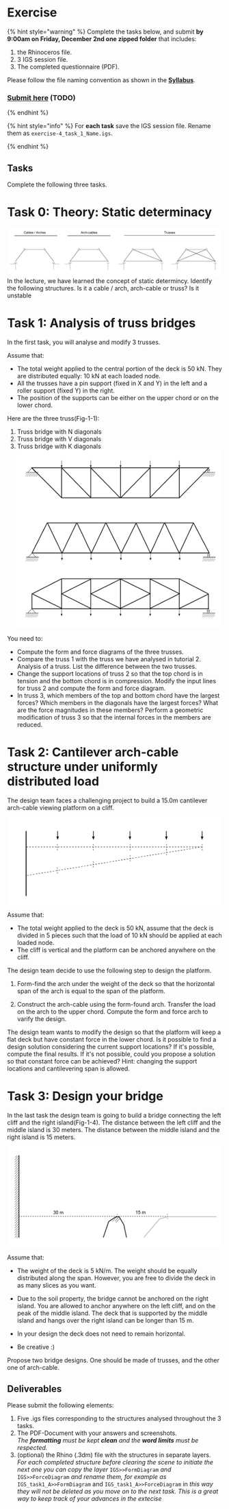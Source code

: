 # Exercise


{% hint style="warning" %}
Complete the tasks below, and submit **by 9:00am on Friday, December 2nd one zipped folder** that includes:

1. the Rhinoceros file.
2. 3 IGS session file.
3. The completed questionnaire (PDF).

Please follow the file naming convention as shown in the [**Syllabus**](../../syllabus.md#submissions).

### ****[**Submit here**](https://polybox.ethz.ch/index.php/s/xB0jt4XbfkHXWIk)**** (TODO)
{% endhint %} 

{% hint style="info" %}
For **each task** save the IGS session file. Rename them as `exercise-4_task_1_Name.igs`.

{% endhint %}

## Tasks
Complete the following three tasks.&#x20;

# Task 0: Theory: Static determinacy
![Fig-1-1](../../.gitbook/assets/dof.png)
In the lecture, we have learned the concept of static determincy. 
Identify the following structures. Is it a cable / arch, arch-cable or truss? Is it unstable 




# Task 1: Analysis of truss bridges

In the first task, you will analyse and modify 3 trusses. 

Assume that: 
* The total weight applied to the central portion of the deck is 50 kN. They are distributed equally: 10 kN at each loaded node.
* All the trusses have a pin support (fixed in X and Y) in the left and a roller support (fixed Y) in the right.
* The position of the supports can be either on the upper chord or on the lower chord. 

Here are the three truss(Fig-1-1): 
1. Truss bridge with N diagonals
2. Truss bridge with V diagonals
3. Truss bridge with K diagonals
![Fig-1-1](../../.gitbook/assets/3_truss_bridges.png)

You need to: 
* Compute the form and force diagrams of the three trusses. 
* Compare the truss 1 with the truss we have analysed in tutorial 2. Analysis of a truss. List the difference between the two trusses.
* Change the support locations of truss 2 so that the top chord is in tension and the bottom chord is in compression. Modify the input lines for truss 2 and compute the form and force diagram.
* In truss 3, which members of the top and bottom chord have the largest forces? Which members in the diagonals have the largest forces? What are the force magnitudes in these members? Perform a geometric modification of truss 3 so that the internal forces in the members are reduced. 



# Task 2: Cantilever arch-cable structure under uniformly distributed load 

The design team faces a challenging project to build a 15.0m cantilever arch-cable viewing platform on a cliff. 

![Fig-1-3](../../.gitbook/assets/diagram_cantilever.png)

Assume that:
* The total weight applied to the deck is 50 kN, assume that the deck is divided in 5 pieces such that the load of 10 kN should be applied at each loaded node.
* The cliff is vertical and the platform can be anchored anywhere on the cliff. 

The design team decide to use the following step to design the platform. 

1. Form-find the arch under the weight of the deck so that the horizontal span of the arch is equal to the span of the platform. 

2.  Construct the arch-cable using the form-found arch. Transfer the load on the arch to the upper chord. Compute the form and force arch to varify the design. 


The design team wants to modify the design so that the platform will keep a flat deck but have constant force in the lower chord. Is it possible to find a design solution considering the current support locations? If it's possible, compute the final results. If it's not possible, could you propose a solution so that constant force can be achieved? Hint: changing the support locations and cantilevering span is allowed.


# Task 3: Design your bridge

In the last task the design team is going to build a bridge connecting the left cliff and the right island(Fig-1-4). The distance between the left cliff and the middle island is 30 meters. The distance between the middle island and the right island is 15 meters. 


![Fig-1-4](../../.gitbook/assets/bridge_design.png)

Assume that:
* The weight of the deck is 5 kN/m. The weight should be equally distributed along the span. However, you are free to divide the deck in as many slices as you want.

* Due to the soil property, the bridge cannot be anchored on the right island. You are allowed to anchor anywhere on the left cliff, and on the peak of the middle island. The deck that is supported by the middle island and hangs over the right island can be longer than 15 m. 

* In your design the deck does not need to remain horizontal.
  
* Be creative :) 

Propose two bridge designs. One should be made of trusses, and the other one of arch-cable. 


## Deliverables

Please submit the following elements:

1. Five .igs files corresponding to the structures analysed throughout the 3 tasks.&#x20;
2. The PDF-Document with your answers and screenshots. \
   _The **formatting** must be kept **clean** and the **word limits** must be respected._
3. (optional) the Rhino (.3dm) file with the structures in separate layers.\
   _For each completed structure before clearing the scene to initiate the next one you can copy the layer_ `IGS>>FormDiagram` _and_ `IGS>>ForceDiagram` _and rename them, for example as_ `IGS_task1_A>>FormDiagram`  and `IGS_task1_A>>ForceDiagram` in _this way they will not be deleted as you move on to the next task. This is a great way to keep track of your advances in the extecise_